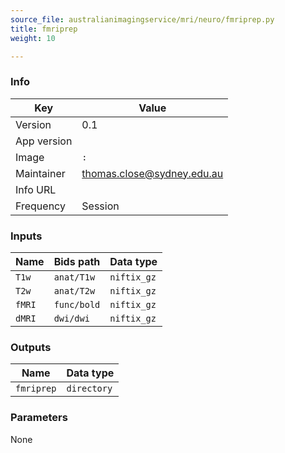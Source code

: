 ```yaml
---
source_file: australianimagingservice/mri/neuro/fmriprep.py
title: fmriprep
weight: 10

---
```




### Info
|Key|Value|
|---|-----|
|Version|0.1|
|App version||
|Image|`:`|
|Maintainer|thomas.close@sydney.edu.au|
|Info URL||
|Frequency|Session|

### Inputs
|Name|Bids path|Data type|
|----|---------|---------|
|`T1w`|`anat/T1w`|`niftix_gz`|
|`T2w`|`anat/T2w`|`niftix_gz`|
|`fMRI`|`func/bold`|`niftix_gz`|
|`dMRI`|`dwi/dwi`|`niftix_gz`|

### Outputs
|Name|Data type|
|----|---------|
|`fmriprep`|`directory`|

### Parameters
None

